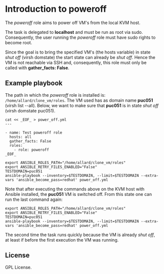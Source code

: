 # Introduction to poweroff

The *poweroff* role aims to power off VM's from the local
KVM host.

The task is delegated to **localhost** and must be run as
root via sudo. Consequently, the user running the *poweroff*
role must have sudo rights to become root.

Since the goal is to bring the specified VM's (the hosts
variable) in state *shut off* (virsh domstate) the start
state can already be *shut off*. Hence the VM is not
reachable via SSH and, consequently, this role must only be
called with **gather_facts: False**.

## Example playbook

The path in which the *poweroff* role is installed is:
`/home/allard/clone_vm/roles`. The VM used has as domain name
**puc051** (virsh list --all). Below, we want to make sure
that **puc051** is in state *shut off* (virsh domstate
puc051).

```
cat << _EOF_ > power_off.yml
---

- name: Test poweroff role
  hosts: all
  gather_facts: False
  roles:
    - role: poweroff
_EOF_

export ANSIBLE_ROLES_PATH="/home/allard/clone_vm/roles"
export ANSIBLE_RETRY_FILES_ENABLED="False"
TESTDOMAIN=puc051
ansible-playbook --inventory=$TESTDOMAIN, --limit=$TESTDOMAIN --extra-vars 'ansible_become_pass=redhat' power_off.yml

```

Note that after executing the commands above on the KVM host
with Ansible installed, the **puc051** VM is switched off.
From this state one can run the last command again:

```
export ANSIBLE_ROLES_PATH="/home/allard/clone_vm/roles"
export ANSIBLE_RETRY_FILES_ENABLED="False"
TESTDOMAIN=puc051
ansible-playbook --inventory=$TESTDOMAIN, --limit=$TESTDOMAIN --extra-vars 'ansible_become_pass=redhat' power_off.yml

```

The second time the task runs quickly because the VM is
already *shut off*, at least if before the first execution
the VM was running.

## License
GPL License.

